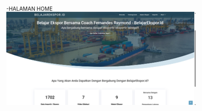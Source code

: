 -HALAMAN HOME
![alt text](https://github.com/Irawancoy/belajarekspor/blob/main/gambar/beranda.png?raw=true)
